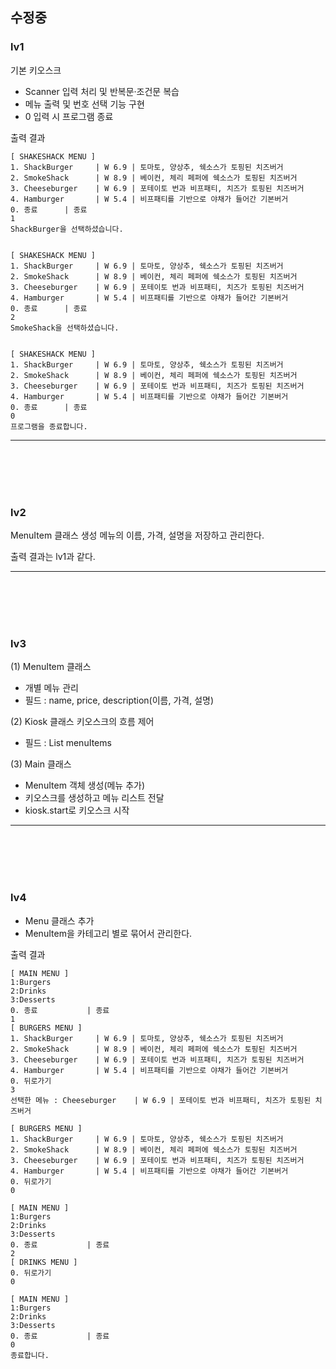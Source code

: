## 수정중

### lv1
기본 키오스크
- Scanner 입력 처리 및 반복문·조건문 복습
- 메뉴 출력 및 번호 선택 기능 구현
- 0 입력 시 프로그램 종료


출력 결과
```
[ SHAKESHACK MENU ]
1. ShackBurger     | W 6.9 | 토마토, 양상추, 쉑소스가 토핑된 치즈버거
2. SmokeShack      | W 8.9 | 베이컨, 체리 페퍼에 쉑소스가 토핑된 치즈버거
3. Cheeseburger    | W 6.9 | 포테이토 번과 비프패티, 치즈가 토핑된 치즈버거
4. Hamburger       | W 5.4 | 비프패티를 기반으로 야채가 들어간 기본버거
0. 종료      | 종료
1
ShackBurger을 선택하셨습니다.


[ SHAKESHACK MENU ]
1. ShackBurger     | W 6.9 | 토마토, 양상추, 쉑소스가 토핑된 치즈버거
2. SmokeShack      | W 8.9 | 베이컨, 체리 페퍼에 쉑소스가 토핑된 치즈버거
3. Cheeseburger    | W 6.9 | 포테이토 번과 비프패티, 치즈가 토핑된 치즈버거
4. Hamburger       | W 5.4 | 비프패티를 기반으로 야채가 들어간 기본버거
0. 종료      | 종료
2
SmokeShack을 선택하셨습니다.


[ SHAKESHACK MENU ]
1. ShackBurger     | W 6.9 | 토마토, 양상추, 쉑소스가 토핑된 치즈버거
2. SmokeShack      | W 8.9 | 베이컨, 체리 페퍼에 쉑소스가 토핑된 치즈버거
3. Cheeseburger    | W 6.9 | 포테이토 번과 비프패티, 치즈가 토핑된 치즈버거
4. Hamburger       | W 5.4 | 비프패티를 기반으로 야채가 들어간 기본버거
0. 종료      | 종료
0
프로그램을 종료합니다.
```
---
<br>
<br>
<br>
<br>

### lv2
MenuItem 클래스 생성
메뉴의 이름, 가격, 설명을 저장하고 관리한다.

출력 결과는 lv1과 같다.


---

<br>
<br>
<br>
<br>

### lv3

(1) MenuItem 클래스
- 개별 메뉴 관리
- 필드 : name, price, description(이름, 가격, 설명)

(2) Kiosk 클래스
키오스크의 흐름 제어
- 필드 : List<MenuItem> menuItems

(3) Main 클래스
- MenuItem 객체 생성(메뉴 추가)
- 키오스크를 생성하고 메뉴 리스트 전달
- kiosk.start로 키오스크 시작

---
<br>
<br>
<br>
<br>

### lv4
- Menu 클래스 추가
- MenuItem을 카테고리 별로 묶어서 관리한다.

출력 결과
```
[ MAIN MENU ]
1:Burgers
2:Drinks
3:Desserts
0. 종료           | 종료
1
[ BURGERS MENU ]
1. ShackBurger     | W 6.9 | 토마토, 양상추, 쉑소스가 토핑된 치즈버거
2. SmokeShack      | W 8.9 | 베이컨, 체리 페퍼에 쉑소스가 토핑된 치즈버거
3. Cheeseburger    | W 6.9 | 포테이토 번과 비프패티, 치즈가 토핑된 치즈버거
4. Hamburger       | W 5.4 | 비프패티를 기반으로 야채가 들어간 기본버거
0. 뒤로가기
3
선택한 메뉴 : Cheeseburger    | W 6.9 | 포테이토 번과 비프패티, 치즈가 토핑된 치즈버거

[ BURGERS MENU ]
1. ShackBurger     | W 6.9 | 토마토, 양상추, 쉑소스가 토핑된 치즈버거
2. SmokeShack      | W 8.9 | 베이컨, 체리 페퍼에 쉑소스가 토핑된 치즈버거
3. Cheeseburger    | W 6.9 | 포테이토 번과 비프패티, 치즈가 토핑된 치즈버거
4. Hamburger       | W 5.4 | 비프패티를 기반으로 야채가 들어간 기본버거
0. 뒤로가기
0

[ MAIN MENU ]
1:Burgers
2:Drinks
3:Desserts
0. 종료           | 종료
2
[ DRINKS MENU ]
0. 뒤로가기
0

[ MAIN MENU ]
1:Burgers
2:Drinks
3:Desserts
0. 종료           | 종료
0
종료합니다.
```
